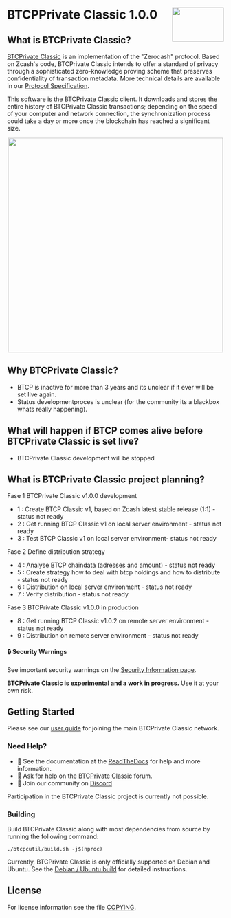 BTCPPrivate Classic 1.0.0
<img align="right" width="120" height="80" src="doc/imgs/logo1.png">
===========

What is BTCPrivate Classic?
---------------------------

[BTCPrivate Classic](https://btcprivateclassic/) is an implementation of the "Zerocash" protocol.
Based on Zcash's code, BTCPrivate Classic intends to offer a standard of privacy
through a sophisticated zero-knowledge proving scheme that preserves
confidentiality of transaction metadata. More technical details are available
in our [Protocol Specification](https://zips.z.cash/protocol/protocol.pdf).

This software is the BTCPrivate Classic client. It downloads and stores the entire history
of BTCPrivate Classic transactions; depending on the speed of your computer and network
connection, the synchronization process could take a day or more once the
blockchain has reached a significant size.

<p align="center">
  <img src="doc/imgs/zcashd_screen1.gif" height="500">
</p>

Why BTCPrivate Classic?
---------------------------
- BTCP is inactive for more than 3 years and its unclear if it ever will be set live again.
- Status developmentproces is unclear (for the community its a blackbox whats really happening).

What will happen if BTCP comes alive before BTCPrivate Classic is set live?
---------------------------------------------------------------------------
- BTCPrivate Classic development will be stopped

What is BTCPrivate Classic project planning?
--------------------------------------------

Fase 1 BTCPrivate Classic v1.0.0 development
- 1 : Create BTCP Classic v1, based on Zcash latest stable release (1:1) - status not ready
- 2 : Get running BTCP Classic v1 on local server environment - status not ready
- 3 : Test BTCP Classic v1 on local server environment- status not ready

Fase 2 Define distribution strategy
- 4 : Analyse BTCP chaindata (adresses and amount) - status not ready
- 5 : Create strategy how to deal with btcp holdings and how to distribute - status not ready
- 6 : Distribution on local server environment - status not ready
- 7 : Verify distribution - status not ready

Fase 3 BTCPrivate Classic v1.0.0 in production
- 8 : Get running BTCP Classic v1.0.2 on remote server environment - status not ready
- 9 : Distribution on remote server environment - status not ready

#### :lock: Security Warnings

See important security warnings on the
[Security Information page](https://z.cash/support/security/).

**BTCPrivate Classic is experimental and a work in progress.** Use it at your own risk.

## Getting Started

Please see our [user guide](https://btcpc.readthedocs.io/en/latest/rtd_pages/rtd_docs/user_guide.html) for joining the main BTCPrivate Classic network.

### Need Help?

* :blue_book: See the documentation at the [ReadTheDocs](https://btcpc.readthedocs.io)
  for help and more information.
* :incoming_envelope: Ask for help on the [BTCPrivate Classic](https://forum.btcpc/) forum.
* :speech_balloon: Join our community on [Discord](https://discordapp.com/invite/PhJY6Pm)

Participation in the BTCPrivate Classic project is currently not possible.

### Building

Build BTCPrivate Classic along with most dependencies from source by running the following command:

```
./btcpcutil/build.sh -j$(nproc)
```

Currently, BTCPrivate Classic is only officially supported on Debian and Ubuntu. See the
[Debian / Ubuntu build](https://btcpc.readthedocs.io/en/latest/rtd_pages/Debian-Ubuntu-build.html)
for detailed instructions.

License
-------

For license information see the file [COPYING](COPYING).
